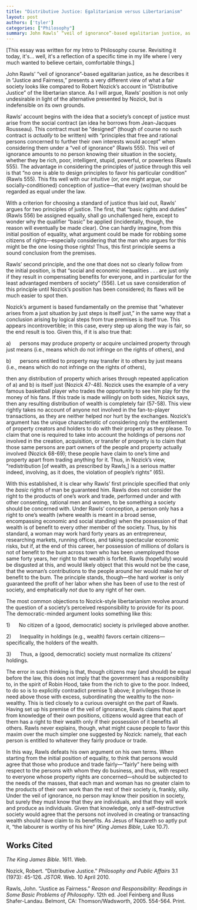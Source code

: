 ```yaml
---
title: "Distributive Justice: Egalitarianism versus Libertarianism"
layout: post
authors: ['tyler']
categories: ["Philosophy"]
summary: John Rawls’ “veil of ignorance”-based egalitarian justice, as he describes it in “Justice and Fairness,” presents a very different view of what a fair society looks like compared to Robert Nozick’s account in “Distributive Justice” of the libertarian stance. As I will argue, Rawls’ position is not only undesirable in light of the alternative presented by Nozick, but is indefensible on its own grounds.
---
```


[This essay was written for my Intro to Philosophy course. Revisiting it today, it's... well, it's a reflection of a specific time in my life where I very much wanted to believe certain, comfortable things.]

John Rawls’ “veil of ignorance”-based egalitarian justice, as he describes it in “Justice and Fairness,” presents a very different view of what a fair society looks like compared to Robert Nozick’s account in “Distributive Justice” of the libertarian stance. As I will argue, Rawls’ position is not only undesirable in light of the alternative presented by Nozick, but is indefensible on its own grounds.

Rawls’ account begins with the idea that a society’s concept of justice must arise from the social contract (an idea he borrows from Jean-Jacques Rousseau). This contract must be “designed” (though of course no such contract is _actually_ to be written) with “principles that free and rational persons concerned to further their own interests would accept” when considering them under a “veil of ignorance” (Rawls 555). This veil of ignorance amounts to no person knowing their situation in the society, whether they be rich, poor, intelligent, stupid, powerful, or powerless (Rawls 555). The advantage in considering the principles of justice through this veil is that “no one is able to design principles to favor his particular condition” (Rawls 555). This fits well with our intuitive (or, one might argue, our socially-conditioned) conception of justice—that every (wo)man should be regarded as equal under the law.

With a criterion for choosing a standard of justice thus laid out, Rawls’ argues for two principles of justice. The first, that “basic rights and duties” (Rawls 556) be assigned equally, shall go unchallenged here, except to wonder why the qualifier “basic” be applied (incidentally, though, the reason will eventually be made clear). One can hardly imagine, from this initial position of equality, what argument could be made for robbing some citizens of rights—especially considering that the man who argues for this might be the one losing those rights! Thus, this first principle seems a sound conclusion from the premises.

Rawls’ second principle, and the one that does not so clearly follow from the initial position, is that “social and economic inequalities . . . are just only if they result in compensating benefits for everyone, and in particular for the least advantaged members of society” (556). Let us save consideration of this principle until Nozick’s position has been considered; its flaws will be much easier to spot then.

Nozick’s argument is based fundamentally on the premise that “whatever arises from a just situation by just steps is itself just,” in the same way that a conclusion arising by logical steps from true premises is itself true. This appears incontrovertible; in this case, every step up along the way is fair, so the end result is too. Given this, if it is also true that:

a)      persons may produce property or acquire unclaimed property through just means (i.e., means which do not infringe on the rights of others), and

b)      persons entitled to property may transfer it to others by just means (i.e., means which do not infringe on the rights of others),

then any distribution of property which arises through repeated application of a) and b) is itself just (Nozick 47-48). Nozick uses the example of a very famous basketball player who trades the opportunity to see him play for the money of his fans. If this trade is made willingly on both sides, Nozick says, then any resulting distribution of wealth is completely fair (57-58). This view rightly takes no account of anyone not involved in the fan-to-player transactions, as they are neither helped nor hurt by the exchanges. Nozick’s argument has the unique characteristic of considering only the entitlement of property creators and holders to do with their property as they please. To claim that one is required to take into account the holdings of persons _not_ involved in the creation, acquisition, or transfer of property is to claim that those same persons are part owners of the people and property actually involved (Nozick 68-69); these people have claim to one’s time and property apart from trading anything for it. Thus, in Nozick’s view, “redistribution \[of wealth, as prescribed by Rawls,\] is a serious matter indeed, involving, as it does, the violation of people’s rights” (65).

With this established, it is clear why Rawls’ first principle specified that only the _basic_ rights of man be guaranteed him. Rawls does not consider the right to the products of one’s work and trade, performed under and with other consenting, rational men and women, to be something a society should be concerned with. Under Rawls’ conception, a person only has a right to one’s wealth (where wealth is meant in a broad sense, encompassing economic and social standing) when the possession of that wealth is of benefit to every other member of the society. Thus, by his standard, a woman may work hard forty years as an entrepreneur, researching markets, running offices, and taking spectacular economic risks, but if, at the end of this career, her possession of millions of dollars is not of benefit to the bum across town who has been unemployed those same forty years, her right to that wealth is forfeit. Rawls (hopefully) would be disgusted at this, and would likely object that this would not be the case, that the woman’s contributions to the people around her would make her of benefit to the bum. The principle stands, though—the hard worker is only guaranteed the profit of her labor when she has been of use to the rest of society, and emphatically _not_ due to any right of her own.

The most common objections to Nozick-style libertarianism revolve around the question of a society’s perceived responsibility to provide for its poor. The democratic-minded argument looks something like this:

1)      No citizen of a (good, democratic) society is privileged above another.

2)      Inequality in holdings (e.g., wealth) favors certain citizens—specifically, the holders of the wealth.

3)      Thus, a (good, democratic) society must normalize its citizens’ holdings.

The error in such thinking is that, though citizens may (and should) be equal before the law, this does not imply that the government has a responsibility to, in the spirit of Robin Hood, take from the rich to give to the poor. Indeed, to do so is to explicitly contradict premise 1) above; it privileges those in need above those with excess, subordinating the wealthy to the non-wealthy. This is tied closely to a curious oversight on the part of Rawls. Having set up his premise of the veil of ignorance, Rawls claims that apart from knowledge of their own positions, citizens would agree that each of them has a right to their wealth only if their possession of it benefits all others. Rawls never explains, though, what might cause people to favor this maxim over the much simpler one suggested by Nozick: namely, that each person is entitled to whatever they fairly produce or trade.

In this way, Rawls defeats his own argument on his own terms. When starting from the initial position of equality, to think that persons would agree that those who produce and trade fairly—“fairly” here being with respect to the persons with whom they do business, and thus, with respect to everyone whose property rights are concerned—should be subjected to the needs of the masses, that each man and woman has no greater claim to the products of their own work than the rest of their society is, frankly, silly. Under the veil of ignorance, no person may know their position in society, but surely they must know that they are individuals, and that they will work and produce as individuals. Given that knowledge, only a self-destructive society would agree that the persons not involved in creating or transacting wealth should have claim to its benefits. As Jesus of Nazareth so aptly put it, “the labourer is worthy of his hire” (_King James Bible_, Luke 10.7).

## Works Cited

_The King James Bible_. 1611. Web.

Nozick, Robert. “Distributive Justice.” _Philosophy and Public Affairs_ 3.1 (1973): 45-126. _JSTOR_. Web. 10 April 2010.

Rawls, John. “Justice as Fairness.” _Reason and Responsibility: Readings in Some Basic Problems of Philosophy_. 12th ed. Joel Feinberg and Russ Shafer-Landau. Belmont, CA: Thomson/Wadsworth, 2005. 554-564. Print.

